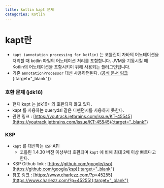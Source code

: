 ```yaml
---
title: kotlin kapt 문제
categories: Kotlin
---
```


# kapt란
- `kapt (annotation processing for kotlin)` 는 코틀린이 자바의 어노테이션을 처리할 때 kotlin 파일의 어노테이션 처리를 포함합니다. JVM을 기동시킬 때 Kotlin의 어노테이션을 포함시키이 위해 사용되는 플러그인입니다.
- 기존 `annotationProcessor` 대신 사용하면된다. ([공식 문서 링크](https://kotlinlang.org/docs/kapt.html#using-in-gradle){:target="_blank"})

### 호환 문제 (jdk16)
- 현재 kapt 는 jdk16+ 와 호환되지 않고 있다.
- kapt 를 사용하는 querydsl 같은 디펜던시를 사용하지 못한다.
- 관련 링크 : [https://youtrack.jetbrains.com/issue/KT-45545](https://youtrack.jetbrains.com/issue/KT-45545){:target="_blank"}

### KSP 
- `kapt` 를 대신하는 `KSP` API
    - 코틀린 1.4.30 버전 이상부터 호환되며 `kapt` 에 비해 최대 2배 이상 빠르다고 한다.
- KSP Github link : [https://github.com/google/ksp](https://github.com/google/ksp){:target="_blank"}
- 참조 링크 : [https://www.charlezz.com/?p=45255](https://www.charlezz.com/?p=45255){:target="_blank"}
